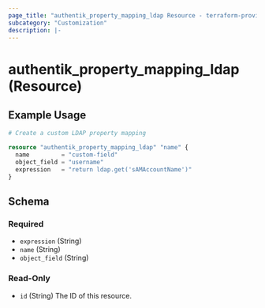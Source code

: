 ```yaml
---
page_title: "authentik_property_mapping_ldap Resource - terraform-provider-authentik"
subcategory: "Customization"
description: |-
---
```


# authentik_property_mapping_ldap (Resource)

## Example Usage

```terraform
# Create a custom LDAP property mapping

resource "authentik_property_mapping_ldap" "name" {
  name         = "custom-field"
  object_field = "username"
  expression   = "return ldap.get('sAMAccountName')"
}
```

<!-- schema generated by tfplugindocs -->
## Schema

### Required

- `expression` (String)
- `name` (String)
- `object_field` (String)

### Read-Only

- `id` (String) The ID of this resource.
